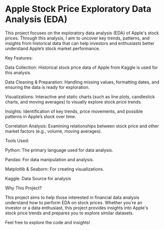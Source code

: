 # Apple Stock Price Exploratory Data Analysis (EDA)


This project focuses on the exploratory data analysis (EDA) of Apple's stock prices. Through this analysis, I aim to uncover key trends, patterns, and insights from historical data that can help investors and enthusiasts better understand Apple’s stock market performance.

Key Features:

Data Collection: Historical stock price data of Apple from Kaggle is used for this analysis.

Data Cleaning & Preparation: Handling missing values, formatting dates, and ensuring the data is ready for exploration.

Visualizations: Interactive and static charts (such as line plots, candlestick charts, and moving averages) to visually explore stock price trends.

Insights: Identification of key trends, price movements, and possible patterns in Apple’s stock over time.

Correlation Analysis: Examining relationships between stock price and other market factors (e.g., volume, moving averages).

Tools Used:

Python: The primary language used for data analysis.

Pandas: For data manipulation and analysis.

Matplotlib & Seaborn: For creating visualizations.

Kaggle: Data Source for analysis

Why This Project?

This project aims to help those interested in financial data analysis understand how to perform EDA on stock prices. Whether you're an investor or a data enthusiast, this project provides insights into Apple's stock price trends and prepares you to explore similar datasets.

Feel free to explore the code and insights!
